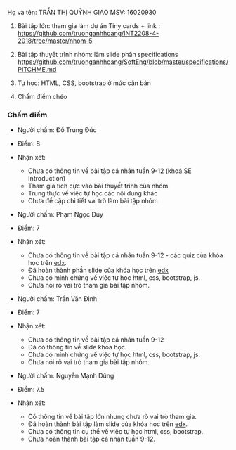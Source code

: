 ﻿Họ và tên: TRẦN THỊ QUỲNH GIAO
MSV: 16020930

1. Bài tập lớn: tham gia làm dự án Tiny cards + link : https://github.com/truonganhhoang/INT2208-4-2018/tree/master/nhom-5

2. Bài tập thuyết trình nhóm: làm slide phần specifications https://github.com/truonganhhoang/SoftEng/blob/master/specifications/PITCHME.md

3. Tự học: HTML, CSS, bootstrap ở mức căn bản

4. Chấm điểm chéo

### Chấm điểm

- Người chấm: Đỗ Trung Đức
- Điểm: 8
- Nhận xét:
	- Chưa có thông tin về bài tập cá nhân tuần 9-12 (khoá SE Introduction)
	- Tham gia tích cực vào bài thuyết trình của nhóm
	- Trung thực về việc tự học các nội dung khác
	- Chưa đề cập chi tiết vai trò làm bài tập nhóm


- Người chấm: Phạm Ngọc Duy
- Điểm: 7
- Nhận xét:
	- Chưa có thông tin về bài tập cá nhân tuần 9-12 - các quiz của khóa học trên [edx](https://www.edx.org/course/software-engineering-introduction-ubcx-softeng1x).
	- Đã hoàn thành phần slide của khóa học trên [edx](https://www.edx.org/course/software-engineering-introduction-ubcx-softeng1x)
	- Chưa có minh chứng về việc tự học html, css, bootstrap, js.
	- Chưa nói rõ vai trò tham gia bài tập nhóm.

- Người chấm: Trần Văn Định
- Điểm: 7
- Nhận xét:
	- Chưa có thông tin về bài tập cá nhân tuần 9-12
	- Đã có thông tin về slide khóa học.
	- Chưa có minh chứng về việc tự học html, css, bootstrap, js.
	- Chưa nói rõ vai trò tham gia bài tập nhóm.

- Người chấm: Nguyễn Mạnh Dũng
- Điểm: 7.5
- Nhận xét: 
	- Có thông tin về bài tập lớn nhưng chưa rõ vai trò tham gia.
	- Đã hoàn thành bài tập làm slide của khóa học trên [edx](https://www.edx.org/course/software-engineering-introduction-ubcx-softeng1x).
	- Chưa có thông tin cụ thể về việc tự học html, css, bootstrap.
	- Chưa hoàn thành bài tập cá nhân tuần 9-12.
